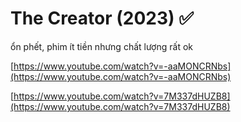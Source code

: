 # The Creator (2023) ✅

ổn phết, phim ít tiền nhưng chất lượng rất ok

[https://www.youtube.com/watch?v=-aaMONCRNbs](https://www.youtube.com/watch?v=-aaMONCRNbs)

[https://www.youtube.com/watch?v=7M337dHUZB8](https://www.youtube.com/watch?v=7M337dHUZB8)